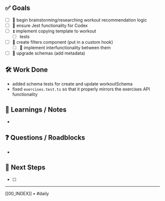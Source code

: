 ## ✅ Goals
- [ ] 🔺 begin brainstorming/researching workout recommendation logic
- [ ] 🔺 ensure Jest functionality for Codex
- [ ] ⏫ implement copying template to workout
	- [ ] tests
- [ ] 🔽  create filters component (put in a custom hook)
	- [ ] 🔽 implement interfunctionality between them
- [ ] 🔽 upgrade schemas (add metadata)

## 🛠️ Work Done
- added schema tests for create and update workoutSchema 
- fixed `exercises.test.ts` so that it properly mirrors the exercises API functionality

## 🧠 Learnings / Notes
- 

## ❓ Questions / Roadblocks
- 

## 🔁 Next Steps
- [ ] 

---
[[00_INDEX]] • #daily

